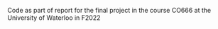 Code as part of report for the final project in the course CO666 at the University of Waterloo in F2022
